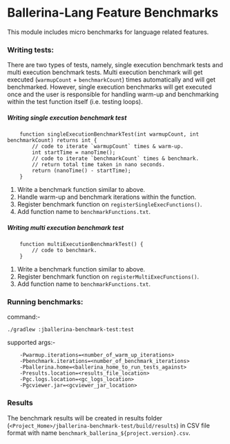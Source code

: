# Ballerina-Lang Feature Benchmarks

This module includes micro benchmarks for language related features.

### Writing tests:

There are two types of tests, namely, single execution benchmark tests and multi execution benchmark 
tests. Multi execution benchmark will get executed (`warmupCount` + `benchmarkCount`) times automatically and will get 
benchmarked. However, single execution benchmarks will get executed once and the user is responsible for handling 
warm-up and benchmarking within the test function itself (i.e. testing loops).

##### Writing single execution benchmark test
```ballerina
    function singleExecutionBenchmarkTest(int warmupCount, int benchmarkCount) returns int {
        // code to iterate `warmupCount` times & warm-up.
        int startTime = nanoTime();
        // code to iterate `benchmarkCount` times & benchmark.
        // return total time taken in nano seconds.
        return (nanoTime() - startTime);
    }
```
1. Write a benchmark function similar to above.
2. Handle warm-up and benchmark iterations within the function.
3. Register benchmark function on `registerSingleExecFunctions()`.
4. Add function name to `benchmarkFunctions.txt`.

##### Writing multi execution benchmark test
```ballerina
    function multiExecutionBenchmarkTest() {
        // code to benchmark.
    }
```
1. Write a benchmark function similar to above.
2. Register benchmark function on `registerMultiExecFunctions()`.
3. Add function name to `benchmarkFunctions.txt`.

### Running benchmarks: 
command:- 
```
./gradlew :jballerina-benchmark-test:test
```

supported args:-
```
    -Pwarmup.iterations=<number_of_warm_up_iterations>
    -Pbenchmark.iterations=<number_of_benchmark_iterations>
    -Pballerina.home=<ballerina_home_to_run_tests_against>
    -Presults.location=<results_file_location>
    -Pgc.logs.location=<gc_logs_location>
    -Pgcviewer.jar=<gcviewer_jar_location>
```

### Results
The benchmark results will be created in results folder (`<Project_Home>/jballerina-benchmark-test/build/results`) in 
CSV file format with name `benchmark_ballerina_${project.version}.csv`.
